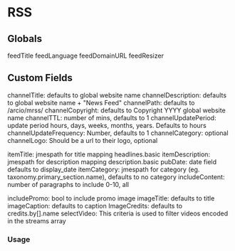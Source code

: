 # RSS

## Globals

feedTitle
feedLanguage
feedDomainURL
feedResizer

## Custom Fields

channelTitle: defaults to global website name
channelDescription: defaults to global website name + "News Feed"
channelPath: defaults to /arcio/mrss/
channelCopyright: defaults to Copyright YYYY global website name
channelTTL: number of mins, defaults to 1
channelUpdatePeriod: update period hours, days, weeks, months, years. Defaults to hours
channelUpdateFrequency: Number, defaults to 1
channelCategory: optional
channelLogo: Should be a url to their logo, optional

itemTitle: jmespath for title mapping headlines.basic
itemDescription: jmespath for description mapping description.basic
pubDate: date field defaults to display_date
itemCategory: jmespath for category (eg. taxonomy.primary_section.name), defaults to no category
includeContent: number of paragraphs to include 0-10, all

includePromo: bool to include promo image
imageTitle: defaults to title
imageCaption: defaults to caption
ImageCredits: defaults to credits.by[].name
selectVideo: This criteria is used to filter videos encoded in the streams array

### Usage
